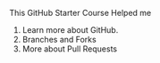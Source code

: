 This GitHub Starter Course Helped me 
1) Learn more about GitHub.
2) Branches and Forks
3) More about Pull Requests
